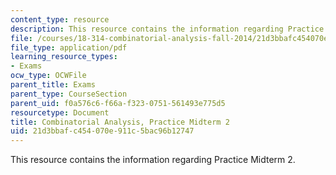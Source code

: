 ```yaml
---
content_type: resource
description: This resource contains the information regarding Practice Midterm 2.
file: /courses/18-314-combinatorial-analysis-fall-2014/21d3bbafc454070e911c5bac96b12747_MIT18_314F14_pracq2.pdf
file_type: application/pdf
learning_resource_types:
- Exams
ocw_type: OCWFile
parent_title: Exams
parent_type: CourseSection
parent_uid: f0a576c6-f66a-f323-0751-561493e775d5
resourcetype: Document
title: Combinatorial Analysis, Practice Midterm 2
uid: 21d3bbaf-c454-070e-911c-5bac96b12747
---
```

This resource contains the information regarding Practice Midterm 2.
